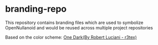 # branding-repo
This repository contains branding files which are used to symbolize OpenNullanoid and would be reused across multiple project repositories

Based on the color scheme: [One Dark(By Robert Luciani - r3tex)](https://github.com/r3tex/one-dark)
